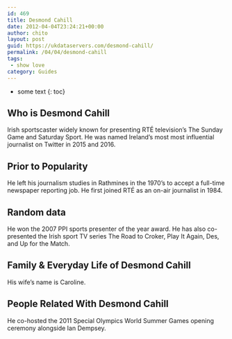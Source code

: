 ```yaml
---
id: 469
title: Desmond Cahill
date: 2012-04-04T23:24:21+00:00
author: chito
layout: post
guid: https://ukdataservers.com/desmond-cahill/
permalink: /04/04/desmond-cahill
tags:
 - show love
category: Guides
---
```


* some text
{: toc}


## Who is  Desmond Cahill
                  
                  
                  
Irish sportscaster widely known for presenting RTÉ television&#8217;s The Sunday Game and Saturday Sport. He was named Ireland&#8217;s most most influential journalist on Twitter in 2015 and 2016.
                  
                
                
                
## Prior to Popularity 
                  
                  
                  
He left his journalism studies in Rathmines in the 1970&#8217;s to accept a full-time newspaper reporting job. He first joined RTÉ as an on-air journalist in 1984.
                  
                
                
                
## Random data 
                  
                  
                  
He won the 2007 PPI sports presenter of the year award. He has also co-presented the Irish sport TV series The Road to Croker, Play It Again, Des, and Up for the Match.
                  
                
                
                
## Family & Everyday Life of Desmond Cahill
                  
                  
                  
His wife&#8217;s name is Caroline.
                  
                
                
                
## People Related With  Desmond Cahill
                  
                  
                  
He co-hosted the 2011 Special Olympics World Summer Games opening ceremony alongside Ian Dempsey.
                  
                
              
            
          
          
          
    
    
  
